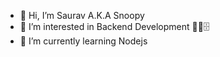 - 👋 Hi, I’m Saurav A.K.A Snoopy
- 👀 I’m interested in Backend Development 👨‍💻🗄️
- 🌱 I’m currently learning Nodejs

<!---
snoopysaurav/snoopysaurav is a ✨ special ✨ repository because its `README.md` (this file) appears on your GitHub profile.
You can click the Preview link to take a look at your changes.
--->
